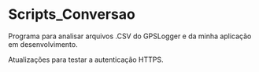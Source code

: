 # Scripts_Conversao

Programa para analisar arquivos .CSV do GPSLogger e da minha aplicação em desenvolvimento.

Atualizações para testar a autenticação HTTPS.